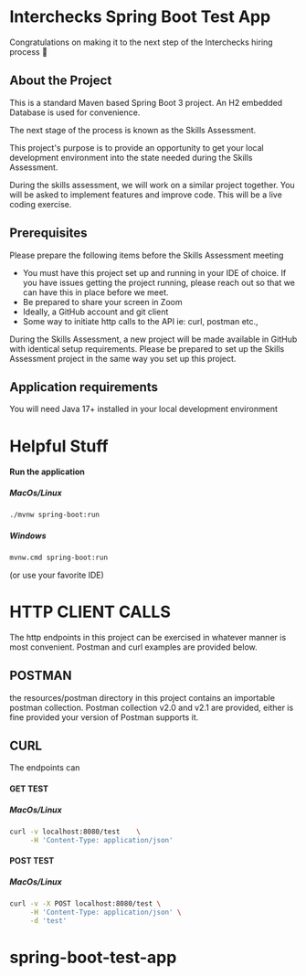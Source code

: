 # Interchecks Spring Boot Test App 
Congratulations on making it to the next step of
the Interchecks hiring process 🎉 

## About the Project
This is a standard Maven based Spring Boot 3 project. An
H2 embedded Database is used for convenience.  

The next stage of the process is known as the Skills Assessment.

This project's purpose is to provide an opportunity to get
your local development environment into the state needed during the Skills Assessment.


During the skills assessment, we will work on a similar project together. 
You will be asked to implement features and improve code.
This will be a live coding exercise.


## Prerequisites
Please prepare the following items before the Skills Assessment meeting
- You must have this project set up and running in your IDE of choice. If you have issues getting the project running, please reach out so that we can have this in place before we meet.
- Be prepared to share your screen in Zoom
- Ideally, a GitHub account and git client
- Some way to initiate http calls to the API ie: curl, postman etc.,

During the Skills Assessment, a new project will be made available in GitHub with identical setup requirements.  Please be prepared to set up the Skills Assessment project in the same way you set up this project.


 
## Application requirements
You will need Java 17+ installed in your local development environment


# Helpful Stuff

#### Run the application
##### MacOs/Linux
``` BASH
./mvnw spring-boot:run
```
##### Windows
``` BASH
mvnw.cmd spring-boot:run
```
(or use your favorite IDE)


# HTTP CLIENT CALLS
The http endpoints in this project can be exercised in whatever manner is most convenient.
Postman and curl examples are provided below.

## POSTMAN

the resources/postman directory in this project contains an importable postman collection.
Postman collection v2.0 and v2.1 are provided, either is fine provided your version of Postman supports it.

## CURL
The endpoints can
#### GET TEST
##### MacOs/Linux
``` BASH
curl -v localhost:8080/test    \
     -H 'Content-Type: application/json'
```

#### POST TEST
##### MacOs/Linux
``` BASH
curl -v -X POST localhost:8080/test \
     -H 'Content-Type: application/json' \
     -d 'test'
```

# spring-boot-test-app
